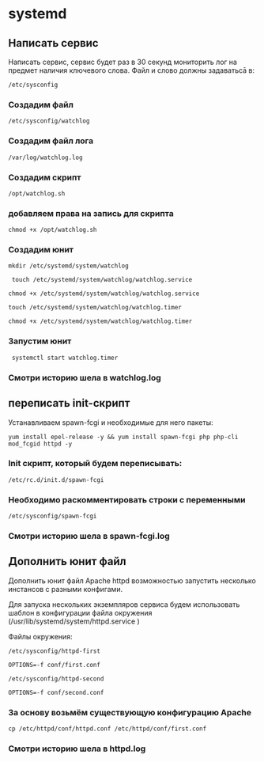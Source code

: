 # systemd

## Написать сервис

Написать сервис, сервис будет раз в 30 секунд мониторить лог на предмет наличия ключевого слова. Файл и слово должны задаватьсā в:

```
/etc/sysconfig
```

### Создадим файл 

```
/etc/sysconfig/watchlog
```

### Создадим файл лога 

```
/var/log/watchlog.log
```

### Создадим скрипт 

```
/opt/watchlog.sh
```

### добавляем права на запись для скрипта

```
chmod +x /opt/watchlog.sh
```

### Создадим юнит

```
mkdir /etc/systemd/system/watchlog
```
```
 touch /etc/systemd/system/watchlog/watchlog.service
```
```
chmod +x /etc/systemd/system/watchlog/watchlog.service
```
```
touch /etc/systemd/system/watchlog/watchlog.timer
```
```
chmod +x /etc/systemd/system/watchlog/watchlog.timer
```

### Запустим юнит 

```
 systemctl start watchlog.timer
```

### Смотри историю шела в watchlog.log

## переписать init-скрипт

Устанавливаем spawn-fcgi и необходимые для него пакеты:

```
yum install epel-release -y && yum install spawn-fcgi php php-cli mod_fcgid httpd -y
```
### Init скрипт, который будем переписывать:
```
/etc/rc.d/init.d/spawn-fcgi 
```

### Необходимо раскомментировать строки с переменными

```
/etc/sysconfig/spawn-fcgi
```

### Смотри историю шела в spawn-fcgi.log

## Дополнить юнит файл

Дополнить юнит файл Apache httpd возможностью запустить несколько инстансов с разными конфигами.

Для запуска нескольких экземпляров сервиса будем использовать шаблон в конфигурации файла окружения (/usr/lib/systemd/system/httpd.service )

Файлы окружения:

```
/etc/sysconfig/httpd-first
```
```
OPTIONS=-f conf/first.conf
```
```
/etc/sysconfig/httpd-second
```
```
OPTIONS=-f conf/second.conf
```

### За основу возьмём существующую конфигурацию Apache
```
cp /etc/httpd/conf/httpd.conf /etc/httpd/conf/first.conf 
```

### Смотри историю шела в httpd.log



